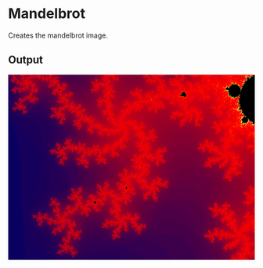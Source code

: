 # Mandelbrot
Creates the mandelbrot image.

## Output

![Screen](https://github.com/MrPoudel/Mandelbrot/blob/master/test.bmp)
